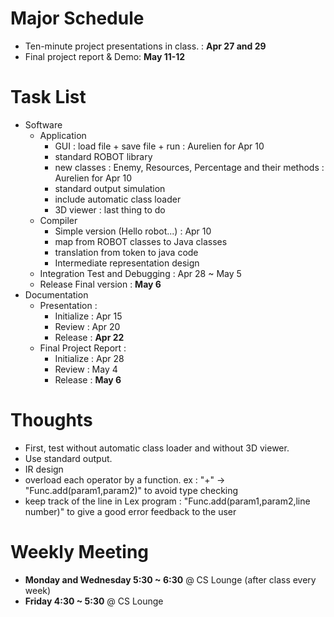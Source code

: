 # Major Schedule #
  * Ten-minute project presentations in class. : **Apr 27 and 29**
  * Final project report & Demo: **May 11-12**

# Task List #
  * Software
    * Application
      * GUI : load file + save file + run : Aurelien for Apr 10
      * standard ROBOT library
      * new classes : Enemy, Resources, Percentage and their methods : Aurelien for Apr 10
      * standard output simulation
      * include automatic class loader
      * 3D viewer : last thing to do
    * Compiler
      * Simple version (Hello robot...) : Apr 10
      * map from ROBOT classes to Java classes
      * translation from token to java code
      * Intermediate representation design
    * Integration Test and Debugging : Apr 28 ~ May 5
    * Release Final version : **May 6**
  * Documentation
    * Presentation :
      * Initialize : Apr 15
      * Review : Apr 20
      * Release : **Apr 22**
    * Final Project Report :
      * Initialize : Apr 28
      * Review : May 4
      * Release : **May 6**

# Thoughts #
  * First, test without automatic class loader and without 3D viewer.
  * Use standard output.
  * IR design
  * overload each operator by a function. ex : "+" -> "Func.add(param1,param2)" to avoid type checking
  * keep track of the line in Lex program : "Func.add(param1,param2,line number)" to give a good error feedback to the user

# Weekly Meeting #
  * **Monday and Wednesday 5:30 ~ 6:30** @ CS Lounge (after class every week)
  * **Friday 4:30 ~ 5:30** @ CS Lounge